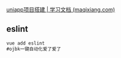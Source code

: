 [uniapp项目搭建 | 学习文档 (maqixiang.com)](http://study.maqixiang.com/uniapp/#eslint的问题)

## eslint

```cmd
vue add eslint 
#ojbk一键自动化爱了爱了
```

